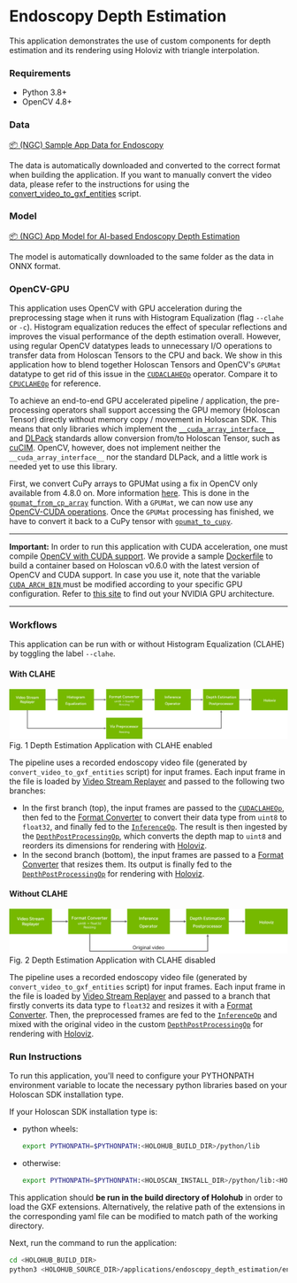 # Endoscopy Depth Estimation

This application demonstrates the use of custom components for depth estimation and its rendering using Holoviz with triangle interpolation.

### Requirements

- Python 3.8+
- OpenCV 4.8+

### Data

[📦️ (NGC) Sample App Data for Endoscopy](https://catalog.ngc.nvidia.com/orgs/nvidia/teams/clara-holoscan/resources/holoscan_endoscopy_sample_data)

The data is automatically downloaded and converted to the correct format when building the application.
If you want to manually convert the video data, please refer to the instructions for using the [convert_video_to_gxf_entities](https://github.com/nvidia-holoscan/holoscan-sdk/tree/main/scripts#convert_video_to_gxf_entitiespy) script.

### Model

[📦️ (NGC) App Model for AI-based Endoscopy Depth Estimation](https://catalog.ngc.nvidia.com/orgs/nvidia/teams/clara-holoscan/resources/holoscan_endoscopy_depth_estimation_sample_data)

The model is automatically downloaded to the same folder as the data in ONNX format.

### OpenCV-GPU

This application uses OpenCV with GPU acceleration during the preprocessing stage when it runs with Histogram Equalization (flag `--clahe` or `-c`).
Histogram equalization reduces the effect of specular reflections and improves the visual performance of the depth estimation overall. However,
using regular OpenCV datatypes leads to unnecessary I/O operations to transfer data from Holoscan Tensors to the CPU and back.
We show in this application how to blend together Holoscan Tensors and OpenCV's `GPUMat` datatype to get rid of this issue in the [`CUDACLAHEOp`](./endoscopy_depth_estimation.py#L163) operator. 
Compare it to [`CPUCLAHEOp`](./endoscopy_depth_estimation.py#L123) for reference.

To achieve an end-to-end GPU accelerated pipeline / application, the pre-processing operators shall support accessing the GPU memory (Holoscan Tensor) 
directly without memory copy / movement in Holoscan SDK. This means that only libraries which implement the [`__cuda_array_interface__`](https://numba.readthedocs.io/en/stable/cuda/cuda_array_interface.html) 
and [DLPack](https://dmlc.github.io/dlpack/latest/) standards allow conversion from/to Holoscan Tensor, such as [cuCIM](https://github.com/rapidsai/cucim).
OpenCV, however, does not implement neither the `__cuda_array_interface__` nor the standard DLPack, and a little work is needed yet to use this library.

First, we convert CuPy arrays to GPUMat using a fix in OpenCV only available from 4.8.0 on. More information [here](https://github.com/opencv/opencv/pull/23371).
This is done in the [`gpumat_from_cp_array`](./endoscopy_depth_estimation.py#L32) function. With a `GPUMat`, we can now use any [OpenCV-CUDA operations](https://docs.opencv.org/2.4/modules/gpu/doc/gpu.html).
Once the `GPUMat` processing has finished, we have to convert it back to a CuPy tensor with [`gpumat_to_cupy`](./endoscopy_depth_estimation.py#L53). 

<hr/>

**Important:** In order to run this application with CUDA acceleration, one must compile [OpenCV with CUDA support](https://docs.opencv.org/4.8.0/d2/dbc/cuda_intro.html).
We provide a sample [Dockerfile](./Dockerfile) to build a container based on Holoscan v0.6.0 with the latest version of OpenCV and CUDA support.
In case you use it, note that the variable [`CUDA_ARCH_BIN` ](./Dockerfile#L25) must be modified according to your specific GPU
configuration. Refer to [this site](https://developer.nvidia.com/cuda-gpus) to find out your NVIDIA GPU architecture.

<hr/>

### Workflows

This application can be run with or without Histogram Equalization (CLAHE) by toggling the label `--clahe`.

#### With CLAHE
![](docs/workflow_depth_estimation_clahe.png)<br>
Fig. 1 Depth Estimation Application with CLAHE enabled

The pipeline uses a recorded endoscopy video file (generated by `convert_video_to_gxf_entities` script) for input frames. Each input frame in the file is loaded by [Video Stream Replayer](https://docs.nvidia.com/clara-holoscan/sdk-user-guide/holoscan_operators_extensions.html#operators) and passed to the following two branches:
- In the first branch (top), the input frames are passed to the [`CUDACLAHEOp`](./endoscopy_depth_estimation.py#L163), 
then fed to the [Format Converter](https://docs.nvidia.com/clara-holoscan/sdk-user-guide/holoscan_operators_extensions.html#operators)
to convert their data type from `uint8` to `float32`, and finally fed to the [`InferenceOp`](https://docs.nvidia.com/holoscan/sdk-user-guide/holoscan_operators_extensions.html#operators).
The result is then ingested by the [`DepthPostProcessingOp`](./endoscopy_depth_estimation.py#L87), which converts the depth map
to `uint8` and reorders its dimensions for rendering with [Holoviz](https://docs.nvidia.com/clara-holoscan/sdk-user-guide/holoscan_operators_extensions.html#operators).
- In the second branch (bottom), the input frames are passed to a [Format Converter](https://docs.nvidia.com/clara-holoscan/sdk-user-guide/holoscan_operators_extensions.html#operators)
that resizes them. Its output is finally fed to the [`DepthPostProcessingOp`](./endoscopy_depth_estimation.py#L87) for 
rendering with [Holoviz](https://docs.nvidia.com/clara-holoscan/sdk-user-guide/holoscan_operators_extensions.html#operators).


#### Without CLAHE
![](docs/workflow_depth_estimation_noclahe.png)<br>
Fig. 2 Depth Estimation Application with CLAHE disabled

The pipeline uses a recorded endoscopy video file (generated by `convert_video_to_gxf_entities` script) for input frames. Each input frame in the file is loaded by [Video Stream Replayer](https://docs.nvidia.com/clara-holoscan/sdk-user-guide/holoscan_operators_extensions.html#operators)
and passed to a branch that firstly converts its data type to `float32` and resizes it with a [Format Converter](https://docs.nvidia.com/clara-holoscan/sdk-user-guide/holoscan_operators_extensions.html#operators).
Then, the preprocessed frames are fed to the [`InferenceOp`](https://docs.nvidia.com/holoscan/sdk-user-guide/holoscan_operators_extensions.html#operators)
and mixed with the original video in the custom [`DepthPostProcessingOp`](./endoscopy_depth_estimation.py#L87) for
rendering with [Holoviz](https://docs.nvidia.com/clara-holoscan/sdk-user-guide/holoscan_operators_extensions.html#operators).


### Run Instructions

To run this application, you'll need to configure your PYTHONPATH environment variable to locate the
necessary python libraries based on your Holoscan SDK installation type.

If your Holoscan SDK installation type is:

* python wheels:

  ```bash
  export PYTHONPATH=$PYTHONPATH:<HOLOHUB_BUILD_DIR>/python/lib
  ```

* otherwise:
 
  ```bash
  export PYTHONPATH=$PYTHONPATH:<HOLOSCAN_INSTALL_DIR>/python/lib:<HOLOHUB_BUILD_DIR>/python/lib
  ```

This application should **be run in the build directory of Holohub** in order to load the GXF extensions.
Alternatively, the relative path of the extensions in the corresponding yaml file can be modified to match path of
the working directory.

Next, run the command to run the application:

```bash
cd <HOLOHUB_BUILD_DIR>
python3 <HOLOHUB_SOURCE_DIR>/applications/endoscopy_depth_estimation/endoscopy_depth_estimation.py --data=<DATA_DIR> --model=<MODEL_DIR> --clahe
```
